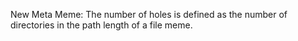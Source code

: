 New Meta Meme: The number of holes is defined as the number of directories in the path length of a file meme.